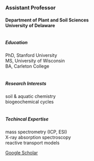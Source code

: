 ### Assistant Professor
#### Department of Plant and Soil Sciences<br/>University of Delaware
##### <br/>Education
PhD, Stanford University\
MS, University of Wisconsin\
BA, Carleton College
##### <br/>Research Interests
soil & aquatic chemistry\
biogeochemical cycles
##### <br/>Techincal Expertise
mass spectrometry (ICP, ESI)\
X-ray absorption spectroscopy\
reactive transport models

[Google Scholar](https://scholar.google.com/citations?user=hLOygPsAAAAJ&hl=en)

